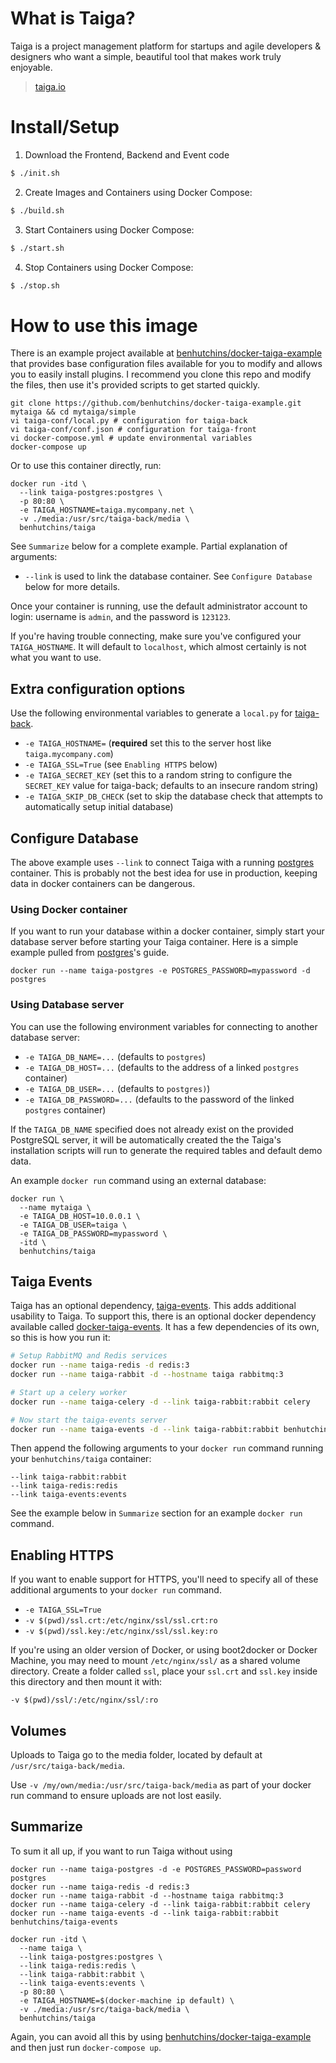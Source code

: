 # What is Taiga?

Taiga is a project management platform for startups and agile developers & designers who want a simple, beautiful tool that makes work truly enjoyable.

> [taiga.io](https://taiga.io)


# Install/Setup
1. Download the Frontend, Backend and Event code
```sh
$ ./init.sh
```

2. Create Images and Containers using Docker Compose:
```sh
$ ./build.sh
```

3. Start Containers using Docker Compose:
```sh
$ ./start.sh
```

4. Stop Containers using Docker Compose:
```sh
$ ./stop.sh
```












# How to use this image

There is an example project available at [benhutchins/docker-taiga-example](https://github.com/benhutchins/docker-taiga-example) that provides base configuration files available for you to modify and allows you to easily install plugins. I recommend you clone this repo and modify the files, then use it's provided scripts to get started quickly.

    git clone https://github.com/benhutchins/docker-taiga-example.git mytaiga && cd mytaiga/simple
    vi taiga-conf/local.py # configuration for taiga-back
    vi taiga-conf/conf.json # configuration for taiga-front
    vi docker-compose.yml # update environmental variables
    docker-compose up

Or to use this container directly, run:

    docker run -itd \
      --link taiga-postgres:postgres \
      -p 80:80 \
      -e TAIGA_HOSTNAME=taiga.mycompany.net \
      -v ./media:/usr/src/taiga-back/media \
      benhutchins/taiga

See `Summarize` below for a complete example. Partial explanation of arguments:

- `--link` is used to link the database container. See `Configure Database` below for more details.

Once your container is running, use the default administrator account to login: username is `admin`, and the password is `123123`.

If you're having trouble connecting, make sure you've configured your `TAIGA_HOSTNAME`. It will default to `localhost`, which almost certainly is not what you want to use.

## Extra configuration options

Use the following environmental variables to generate a `local.py` for [taiga-back](https://github.com/taigaio/taiga-back).

  - `-e TAIGA_HOSTNAME=` (**required** set this to the server host like `taiga.mycompany.com`)
  - `-e TAIGA_SSL=True` (see `Enabling HTTPS` below)
  - `-e TAIGA_SECRET_KEY` (set this to a random string to configure the `SECRET_KEY` value for taiga-back; defaults to an insecure random string)
  - `-e TAIGA_SKIP_DB_CHECK` (set to skip the database check that attempts to automatically setup initial database)

## Configure Database

The above example uses `--link` to connect Taiga with a running [postgres](https://registry.hub.docker.com/_/postgres/) container. This is probably not the best idea for use in production, keeping data in docker containers can be dangerous.

### Using Docker container

If you want to run your database within a docker container, simply start your database server before starting your Taiga container. Here is a simple example pulled from [postgres](https://registry.hub.docker.com/_/postgres/)'s guide.

    docker run --name taiga-postgres -e POSTGRES_PASSWORD=mypassword -d postgres

### Using Database server

You can use the following environment variables for connecting to another database server:

 - `-e TAIGA_DB_NAME=...` (defaults to `postgres`)
 - `-e TAIGA_DB_HOST=...` (defaults to the address of a linked `postgres` container)
 - `-e TAIGA_DB_USER=...` (defaults to `postgres)`)
 - `-e TAIGA_DB_PASSWORD=...` (defaults to the password of the linked `postgres` container)

If the `TAIGA_DB_NAME` specified does not already exist on the provided PostgreSQL server, it will be automatically created the the Taiga's installation scripts will run to generate the required tables and default demo data.

An example `docker run` command using an external database:

    docker run \
      --name mytaiga \
      -e TAIGA_DB_HOST=10.0.0.1 \
      -e TAIGA_DB_USER=taiga \
      -e TAIGA_DB_PASSWORD=mypassword \
      -itd \
      benhutchins/taiga

## Taiga Events

Taiga has an optional dependency, [taiga-events](https://github.com/taigaio/taiga-events). This adds additional usability to Taiga. To support this, there is an optional docker dependency available called [docker-taiga-events](https://github.com/benhutchins/docker-taiga-events). It has a few dependencies of its own, so this is how you run it:

```bash
# Setup RabbitMQ and Redis services
docker run --name taiga-redis -d redis:3
docker run --name taiga-rabbit -d --hostname taiga rabbitmq:3

# Start up a celery worker
docker run --name taiga-celery -d --link taiga-rabbit:rabbit celery

# Now start the taiga-events server
docker run --name taiga-events -d --link taiga-rabbit:rabbit benhutchins/taiga-events
```

Then append the following arguments to your `docker run` command running your `benhutchins/taiga` container:

    --link taiga-rabbit:rabbit
    --link taiga-redis:redis
    --link taiga-events:events

See the example below in `Summarize` section for an example `docker run` command.

## Enabling HTTPS

If you want to enable support for HTTPS, you'll need to specify all of these additional arguments to your `docker run` command.

  - `-e TAIGA_SSL=True`
  - `-v $(pwd)/ssl.crt:/etc/nginx/ssl/ssl.crt:ro`
  - `-v $(pwd)/ssl.key:/etc/nginx/ssl/ssl.key:ro`

If you're using an older version of Docker, or using boot2docker or Docker Machine, you may need to mount `/etc/nginx/ssl/` as a shared volume directory. Create a folder called `ssl`, place your `ssl.crt` and `ssl.key` inside this directory and then mount it with:

    -v $(pwd)/ssl/:/etc/nginx/ssl/:ro

## Volumes

Uploads to Taiga go to the media folder, located by default at `/usr/src/taiga-back/media`.

Use `-v /my/own/media:/usr/src/taiga-back/media` as part of your docker run command to ensure uploads are not lost easily.

## Summarize

To sum it all up, if you want to run Taiga without using

    docker run --name taiga-postgres -d -e POSTGRES_PASSWORD=password postgres
    docker run --name taiga-redis -d redis:3
    docker run --name taiga-rabbit -d --hostname taiga rabbitmq:3
    docker run --name taiga-celery -d --link taiga-rabbit:rabbit celery
    docker run --name taiga-events -d --link taiga-rabbit:rabbit benhutchins/taiga-events

    docker run -itd \
      --name taiga \
      --link taiga-postgres:postgres \
      --link taiga-redis:redis \
      --link taiga-rabbit:rabbit \
      --link taiga-events:events \
      -p 80:80 \
      -e TAIGA_HOSTNAME=$(docker-machine ip default) \
      -v ./media:/usr/src/taiga-back/media \
      benhutchins/taiga

Again, you can avoid all this by using [benhutchins/docker-taiga-example](https://github.com/benhutchins/docker-taiga-example) and then just run `docker-compose up`.
